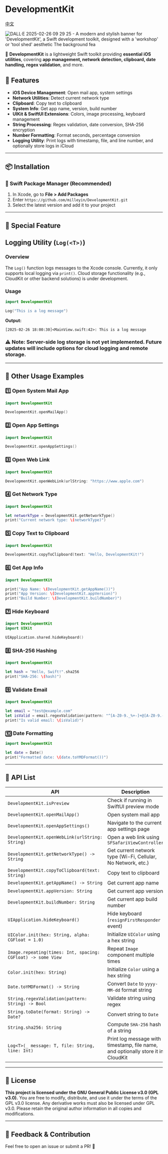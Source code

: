 # DevelopmentKit

[中文](README_cn.md)

![DALL·E 2025-02-26 09 29 25 - A modern and stylish banner for 'DevelopmentKit', a Swift development toolkit, designed with a 'workshop' or 'tool shed' aesthetic  The background fea](https://github.com/user-attachments/assets/62d9975b-9187-4af9-8df6-edca1a4963ec)

🚀 **DevelopmentKit** is a lightweight Swift toolkit providing **essential iOS utilities**, covering **app management, network detection, clipboard, date handling, regex validation**, and more.

## 📌 Features

- **iOS Device Management**: Open mail app, system settings
- **Network Utilities**: Detect current network type
- **Clipboard**: Copy text to clipboard
- **System Info**: Get app name, version, build number
- **UIKit & SwiftUI Extensions**: Colors, image processing, keyboard management
- **String Processing**: Regex validation, date conversion, SHA-256 encryption
- **Number Formatting**: Format seconds, percentage conversion
- **Logging Utility**: Print logs with timestamp, file, and line number, and optionally store logs in iCloud

---

## 📦 Installation

### 🔹 Swift Package Manager (Recommended)

1. In Xcode, go to **File > Add Packages**
2. Enter `https://github.com/milleyin/DevelopmentKit.git`
3. Select the latest version and add it to your project

---

## 🎉 Special Feature

## Logging Utility (`Log(<T>)`)

### Overview

The `Log()` function logs messages to the Xcode console. Currently, it only supports local logging via `print()`. Cloud storage functionality (e.g., CloudKit or other backend solutions) is under development.

### Usage

```swift
import DevelopmentKit

Log("This is a log message")
```

**Output:**

```
[2025-02-26 18:00:30]<MainView.swift:42>: This is a log message
```

### ⚠️ **Note:** Server-side log storage is not yet implemented. Future updates will include options for cloud logging and remote storage.
---

## 🚀 Other Usage Examples

### 1️⃣ **Open System Mail App**

```swift
import DevelopmentKit

DevelopmentKit.openMailApp()
```

### 2️⃣ **Open App Settings**

```swift
import DevelopmentKit

DevelopmentKit.openAppSettings()
```

### 3️⃣ **Open Web Link**

```swift
import DevelopmentKit

DevelopmentKit.openWebLink(urlString: "https://www.apple.com")
```

### 4️⃣ **Get Network Type**

```swift
import DevelopmentKit

let networkType = DevelopmentKit.getNetworkType()
print("Current network type: \(networkType)")
```

### 5️⃣ **Copy Text to Clipboard**

```swift
import DevelopmentKit

DevelopmentKit.copyToClipboard(text: "Hello, DevelopmentKit!")
```

### 6️⃣ **Get App Info**

```swift
import DevelopmentKit

print("App Name: \(DevelopmentKit.getAppName())")
print("App Version: \(DevelopmentKit.appVersion)")
print("Build Number: \(DevelopmentKit.buildNumber)")
```

### 7️⃣ **Hide Keyboard**

```swift
import DevelopmentKit
import UIKit

UIApplication.shared.hideKeyboard()
```

### 8️⃣ **SHA-256 Hashing**

```swift
import DevelopmentKit

let hash = "Hello, Swift!".sha256
print("SHA-256: \(hash)")
```

### 9️⃣ **Validate Email**

```swift
import DevelopmentKit

let email = "test@example.com"
let isValid = email.regexValidation(pattern: "^[A-Z0-9._%+-]+@[A-Z0-9.-]+\.[A-Z]{2,}$")
print("Is valid email: \(isValid)")
```

### 🔟 **Date Formatting**

```swift
import DevelopmentKit

let date = Date()
print("Formatted date: \(date.toYMDFormat())")
```

---

## 📜 API List

| API                                                          | Description                                                  |
| ------------------------------------------------------------ | ------------------------------------------------------------ |
| `DevelopmentKit.isPreview`                                   | Check if running in SwiftUI preview mode                     |
| `DevelopmentKit.openMailApp()`                               | Open system mail app                                         |
| `DevelopmentKit.openAppSettings()`                           | Navigate to the current app settings page                    |
| `DevelopmentKit.openWebLink(urlString: String)`              | Open a web link using `SFSafariViewController`               |
| `DevelopmentKit.getNetworkType() -> String`                  | Get current network type (Wi-Fi, Cellular, No Network, etc.) |
| `DevelopmentKit.copyToClipboard(text: String)`               | Copy text to clipboard                                       |
| `DevelopmentKit.getAppName() -> String`                      | Get current app name                                         |
| `DevelopmentKit.appVersion: String`                          | Get current app version                                      |
| `DevelopmentKit.buildNumber: String`                         | Get current app build number                                 |
| `UIApplication.hideKeyboard()`                               | Hide keyboard (`resignFirstResponder` event)                 |
| `UIColor.init(hex: String, alpha: CGFloat = 1.0)`            | Initialize `UIColor` using a hex string                      |
| `Image.repeating(times: Int, spacing: CGFloat) -> some View` | Repeat `Image` component multiple times                      |
| `Color.init(hex: String)`                                    | Initialize `Color` using a hex string                        |
| `Date.toYMDFormat() -> String`                               | Convert `Date` to `yyyy-MM-dd` format string                 |
| `String.regexValidation(pattern: String) -> Bool`            | Validate string using regex                                  |
| `String.toDate(format: String) -> Date?`                     | Convert string to `Date`                                     |
| `String.sha256: String`                                      | Compute `SHA-256` hash of a string                           |
| `Log<T>(_ message: T, file: String, line: Int)`              | Print log message with timestamp, file name, and optionally store it in CloudKit |

---

## 📄 License

**This project is licensed under the GNU General Public License v3.0 (GPL v3.0).**
You are free to modify, distribute, and use it under the terms of the GPL v3.0 license.
Any derivative works must also be licensed under GPL v3.0. Please retain the original author information in all copies and modifications.

---

## 💬 Feedback & Contribution

Feel free to open an issue or submit a PR! 🙌
